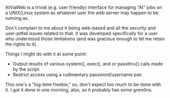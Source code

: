 AtViaWeb is a trivial (e.g. user friendly) interface for managing "At" jobs on a UNIX/Linux system as whatever user the web server may happen to be running as.

Don't complain to me about it being web-based and all the security and user-pitfall issues related to that.  It was developed specifically for a user who understood those limitations (and was gracious enough to let me retain the rights to it).

Things I might do with it at some point:
 * Output results of various system(), exec(), and or passthru() calls made by the script.
 * Restrict access using a rudimentary password/username pair.

This one's a "big-time freebie," so, don't expect too much to be done with it.  I got it done in one morning, also, so it probably has some gremlins.